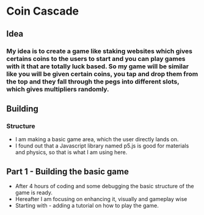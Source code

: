 # Coin Cascade
## Idea
### My idea is to create a game like staking websites which gives certains coins to the users to start and you can play games with it that are totally luck based. So my game will be similar like you will be given certain coins, you tap and drop them from the top and they fall through the pegs into different slots, which gives multipliers randomly.

## Building

### Structure
- I am making a basic game area, which the user directly lands on.
- I found out that a Javascript library named p5.js is good for materials and physics, so that is what I am using here.

## Part 1 - Building the basic game
- After 4 hours of coding and some debugging the basic structure of the game is ready.
- Hereafter I am focusing on enhancing it, visually and gameplay wise
- Starting with - adding a tutorial on how to play the game.